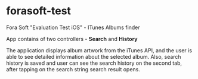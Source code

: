 # forasoft-test
Fora Soft "Evaluation Test iOS" - ITunes Albums finder

App contains of two controllers - **Search** and **History**

The application displays album artwork from the iTunes API, and the user is able to see detailed information about the selected album.
Also, search history is saved and user can see the search history on the second tab, after tapping on the search string search result opens.
